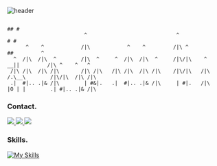 ![header](https://capsule-render.vercel.app/api?type=venom&color=auto&height=300&section=header&text=Kim%20Jin%20Sun&desc=Backend%20Engineer&fontSize=80&descAlignY=65&fontColor=000000)

```
                                                                                ## #
                         ^                             ^                       # #                      
      ^    ^            /|\            ^    ^         /|\ ^                   ##         ^              
  ^  /|\  /|\  ^        /|\  ^     ^  /|\  /|\  ^     /|\/|\    ^          __||         /|\ ^    ^   ^ 
 /|\ /|\  /|\ /|\       /|\ /|\   /|\ /|\  /|\ /|\    /|\/|\   /|\        /.\__\        /|\/|\  /|\ /|\
 .|  #|.. .|& /|\        | #&|.   .|  #|.. .|& /|\     | #|.   /|\        |O | |        .| #|.. .|& /|\
```

### Contact.
<p>
  <a href="mailto:kwlstjs00@gmail.com">
    <img src="https://skillicons.dev/icons?i=gmail&theme=light"/>
  </a>
  <a href="http://blog.ziinsun.com">
    <img src="https://skillicons.dev/icons?i=obsidian&theme=light"/>
  </a>
  <a href="http://instagram.com/ziinsun">
    <img src="https://skillicons.dev/icons?i=instagram&theme=light"/>
  </a>
  
</p>

### Skills.
[![My Skills](https://skillicons.dev/icons?i=java,kotlin,spring,nextjs,mysql,redis,idea,vscode,git,github,bitbucket&theme=light)](https://skillicons.dev)

